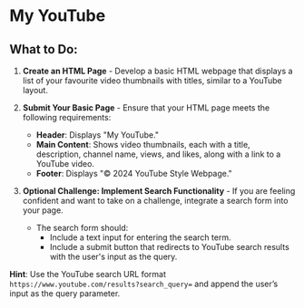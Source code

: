 # My YouTube

## What to Do:

1. **Create an HTML Page**  - Develop a basic HTML webpage that displays a list of your favourite video thumbnails with titles, similar to a YouTube layout.

2. **Submit Your Basic Page** - Ensure that your HTML page meets the following requirements:
   - **Header**: Displays "My YouTube."
   - **Main Content**: Shows video thumbnails, each with a title, description, channel name, views, and likes, along with a link to a YouTube video.
   - **Footer**: Displays "© 2024 YouTube Style Webpage."

3. **Optional Challenge: Implement Search Functionality** -  If you are feeling confident and want to take on a challenge, integrate a search form into your page.
   - The search form should:
     - Include a text input for entering the search term.
     - Include a submit button that redirects to YouTube search results with the user's input as the query.

**Hint**: Use the YouTube search URL format `https://www.youtube.com/results?search_query=` and append the user’s input as the query parameter.
